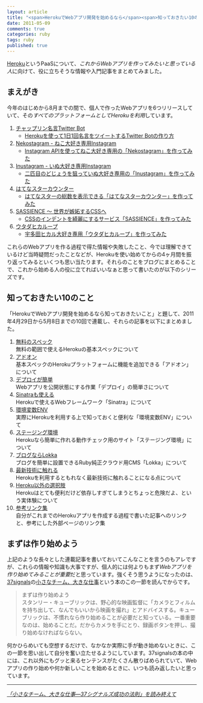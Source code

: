 ```yaml
---
layout: article
title: "<span>HerokuでWebアプリ開発を始めるなら</span><span>知っておきたい10のこと</span>"
date: 2011-05-09
comments: true
categories: ruby
tags: ruby
published: true
---
```


[Heroku](http://www.heroku.com/)というPaaSについて、*これからWebアプリを作ってみたいと思っている人*に向けて、役に立ちそうな情報や入門記事をまとめてみました。

<!-- READMORE -->


## まえがき

今年のはじめから8月までの間で、個人で作ったWebアプリを6つリリースしていて、その*すべてのプラットフォームとしてHerokuを利用*しています。

1. [チャップリン名言Twitter Bot](http://twitter.com/#!/chaplin_bot)
    - [Herokuを使って1日1回名言をツイートするTwitter Botの作り方](/2011/02/09/ruby-heroku-twitter-bot)
2. [Nekostagram - ねこ大好き専用Instagram](http://nekostagram.heroku.com/)
    - [Instagram APIを使ってねこ大好き専用の「Nekostagram」を作ってみた](/2011/02/28/instagram-api-of-exclusive-use-for-cat-lovers-nekostagram)
3. [Inustagram - いぬ大好き専用Instagram](http://inustagram.heroku.com/)
    - [二匹目のどじょうを狙っていぬ大好き専用の「Inustagram」を作ってみた](/2011/03/05/instagram-api-of-exclusive-use-for-dog-lovers-inustagram)
4. [はてなスターカウンター](http://hatenastar.heroku.com/)
    - [はてなスターの総数を表示できる「はてなスターカウンター」を作ってみた](/2011/04/21/hatenastar-counter)
5. [SASSIENCE ～ 世界が嫉妬するCSSへ](http://sassience.com/)
    - [CSSのインデントを綺麗にするサービス「SASSIENCE」を作ってみた](/2011/05/26/css-indent-nest-beauty-service-sassience)
6. [ウタダヒカループ](http://uhloop.com/)
    - [宇多田ヒカル大好き専用「ウタダヒカループ」を作ってみた](/2011/08/11/uhloop)

これらのWebアプリを作る過程で得た情報や失敗したこと、今では理解できているけど当時疑問だったことなどが、Herokuを使い始めてからの4ヶ月間を振り返ってみるといくつも思い当たります。それらのことをブログにまとめることで、これから始める人の役に立てればいいなぁと思って書いたのが以下のシリーズです。


## 知っておきたい10のこと

「HerokuでWebアプリ開発を始めるなら知っておきたいこと」と題して、2011年4月29日から5月8日までの10回で連載し、それらの記事を以下にまとめました。

1. [無料のスペック](/2011/04/29/ruby-heroku-web-app-development-tips-1)  
  無料の範囲で使えるHerokuの基本スペックについて
2. [アドオン](/2011/04/30/ruby-heroku-web-app-development-tips-2)  
  基本スペックのHerokuプラットフォームに機能を追加できる「アドオン」について
3. [デプロイが簡単](/2011/05/01/ruby-heroku-web-app-development-tips-3)  
  Webアプリを公開状態にする作業「デプロイ」の簡単さについて
4. [Sinatraも使える](/2011/05/02/ruby-heroku-web-app-development-tips-4)  
  Herokuで使えるWebフレームワーク「Sinatra」について
5. [環境変数ENV](/2011/05/03/ruby-heroku-web-app-development-tips-5)  
  実際にHerokuを利用する上で知っておくと便利な「環境変数ENV」について
6. [ステージング環境](/2011/05/04/ruby-heroku-web-app-development-tips-6)  
  Herokuなら簡単に作れる動作チェック用のサイト「ステージング環境」について
7. [ブログならLokka](/2011/05/05/ruby-heroku-web-app-development-tips-7)  
  ブログを簡単に設置できるRuby純正クラウド用CMS「Lokka」について
8. [最新技術に触れる](/2011/05/06/ruby-heroku-web-app-development-tips-8)  
  Herokuを利用するともれなく最新技術に触れることになる点について
9. [Heroku以外の選択肢](/2011/05/07/ruby-heroku-web-app-development-tips-9)  
  Herokuはとても便利だけど依存しすぎてしまうとちょっと危険だよ、という実体験について
10. [参考リンク集](/2011/05/08/ruby-heroku-web-app-development-tips-10)  
  自分がこれまでのHerokuアプリを作成する過程で書いた記事へのリンクと、参考にした外部ページのリンク集


## まずは作り始めよう

上記のような長々とした連載記事を書いておいてこんなことを言うのもアレですが、これらの情報や知識も大事ですが、個人的には何よりもまず*Webアプリを作り始めてみることが重要*だと思っています。強くそう思うようになったのは、[37signals](http://37signals.com/)の[小さなチーム、大きな仕事](http://www.amazon.co.jp/dp/415209267X/ruedap-22)という本のこの一節を読んでからです。

> まずは作り始めよう  
> スタンリー・キューブリックは、野心的な映画監督に「カメラとフィルムを持ち出して、なんでもいいから映画を撮れ」とアドバイスする。キューブリックは、不慣れなら作り始めることが必要だと知っている。一番重要なのは、始めることだ。だからカメラを手にとり、録画ボタンを押し、撮り始めなければならない。

何かひらめいても空想するだけで、なかなか実際に手が動き始めないときに、この一節を思い出して自分を奮い立たせるようにしています。37signalsの本の中には、これ以外にもグッと来るセンテンスがたくさん散りばめられていて、Webアプリの作り始めや何か新しいことを始めるときに、いつも読み返したいと思っています。

* * *

<cite>[「小さなチーム、大きな仕事―37シグナルズ成功の法則」を読み終えて](/2011/03/18/rework-37signals-dhh-book-sentence)</cite>


